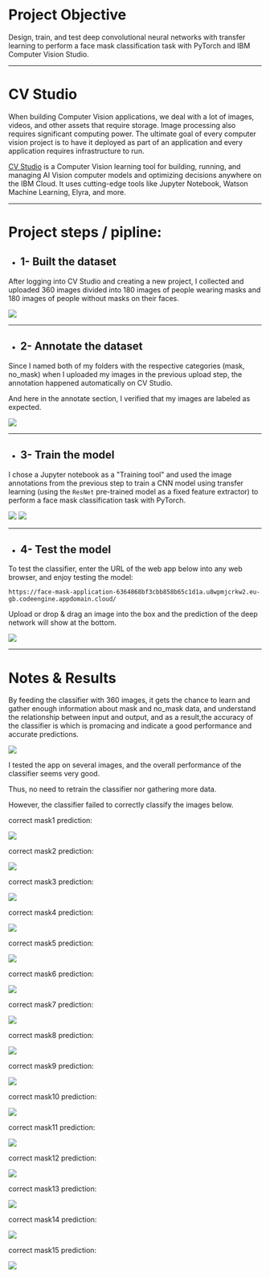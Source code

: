 # Project Objective

Design, train, and test deep convolutional neural networks with transfer learning to perform a face mask classification task with PyTorch and IBM Computer Vision Studio.

----------------------------------------------------------

# CV Studio

When building Computer Vision applications, we deal with a lot of images, videos, and other assets that require storage. Image processing also requires significant computing power. The ultimate goal of every computer vision project is to have it deployed as part of an application and every application requires infrastructure to run.  

[CV Studio](https://vision.skills.network/?utm_medium=Exinfluencer&utm_source=Exinfluencer&utm_content=000026UJ&utm_term=10006555&utm_id=NA-SkillsNetwork-Channel-SkillsNetworkCoursesIBMDeveloperSkillsNetworkCV0101ENCoursera25797139-2022-01-01/) is a Computer Vision learning tool for building, running, and managing AI Vision computer models and optimizing decisions anywhere on the IBM Cloud. It uses cutting-edge tools like Jupyter Notebook, Watson Machine Learning, Elyra, and more. 

----------------------------------------------------------

# Project steps / pipline:

  * ## 1- Built the dataset

  After logging into CV Studio and creating a new project, I collected and uploaded 360 images divided into 180 images of people wearing masks and 180 images of people without masks on their faces.

  ![](images/upload-images.png)

  ----------------------------------------------------------

  * ## 2- Annotate the dataset

  Since I named both of my folders with the respective categories (mask, no_mask) when I uploaded my images in the previous upload step, the annotation happened automatically on CV Studio.     

  And here in the annotate section, I verified that my images are labeled as expected.

  ![](images/annotate-images.png)

  ----------------------------------------------------------

  * ## 3- Train the model

  I chose a Jupyter notebook as a "Training tool" and used the image annotations from the previous step to train a CNN model using transfer learning (using the `ResNet` pre-trained model as a fixed feature extractor) to perform a face mask classification task with PyTorch. 

  ![](images/creating-traning-run.png)
  ![](images/results-after-training.png) 

  ----------------------------------------------------------

  * ## 4- Test the model

  To test the classifier, enter the URL of the web app below into any web browser, and enjoy testing the model:

  `
  https://face-mask-application-6364868bf3cbb858b65c1d1a.u8wpmjcrkw2.eu-gb.codeengine.appdomain.cloud/
  `

  Upload or drop & drag an image into the box and the prediction of the deep network will show at the bottom.

  ![](images/the-app.png)

----------------------------------------------------------

# Notes & Results 

By feeding the classifier with 360 images, it gets the chance to learn and gather enough information about mask and no_mask data, and understand the relationship between input and output, and as a result,the accuracy of the classifier is  which is promacing and indicate a good performance and accurate predictions.

![](images/accuracy.png)


I tested the app on several images, and the overall performance of the classifier seems very good.

Thus, no need to retrain the classifier nor gathering more data.

However, the classifier failed to correctly classify the images below.

correct mask1 prediction:

![](images/prediction-1.png)

correct mask2 prediction:

![](images/prediction-2.png)

correct mask3 prediction:

![](images/prediction-3.png)

correct mask4 prediction:

![](images/prediction-4.png)

correct mask5 prediction: 

![](images/prediction-5.png)

correct mask6 prediction: 

![](images/prediction-6.png)

correct mask7 prediction:

![](images/prediction-7.png)

correct mask8 prediction:

![](images/prediction-8.png)

correct mask9 prediction:

![](images/prediction-9.png)

correct mask10 prediction:

![](images/prediction-10.png)

correct mask11 prediction:

![](images/prediction-11.png)

correct mask12 prediction:

![](images/prediction-12.png)

correct mask13 prediction:

![](images/prediction-13.png)

correct mask14 prediction:

![](images/prediction-14.png)

correct mask15 prediction:

![](images/prediction-15.png)
